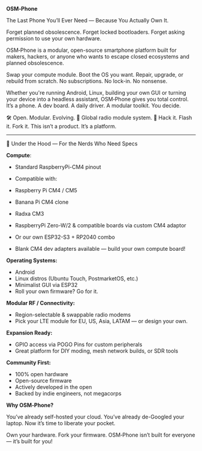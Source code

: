 **OSM‑Phone**

The Last Phone You’ll Ever Need — Because You Actually Own It.

Forget planned obsolescence. Forget locked bootloaders. Forget asking permission to use your own hardware.

OSM‑Phone is a modular, open-source smartphone platform built for makers, hackers, or anyone who wants to escape closed ecosystems and planned obsolescence.

Swap your compute module.
Boot the OS you want.
Repair, upgrade, or rebuild from scratch.
No subscriptions. No lock-in. No nonsense.

Whether you're running Android, Linux, building your own GUI or turning your device into a headless assistant, OSM‑Phone gives you total control.
It’s a phone. A dev board. A daily driver. A modular toolkit. You decide.

🛠️ Open. Modular. Evolving.
📡 Global radio module system.
🧠 Hack it. Flash it. Fork it.
This isn’t a product. It’s a platform.

---

 🧪 Under the Hood — For the Nerds Who Need Specs

**Compute**:

* Standard RaspberryPi-CM4 pinout
* Compatible with:

* Raspberry Pi CM4 / CM5
* Banana Pi CM4 clone
* Radxa CM3
* RaspberryPi Zero-W/2 & compatible boards via custom CM4 adaptor
* Or our own ESP32-S3 + RP2040 combo
* Blank CM4 dev adapters available — build your own compute board!


**Operating Systems:**

* Android
* Linux distros (Ubuntu Touch, PostmarketOS, etc.)
* Minimalist GUI via ESP32
* Roll your own firmware? Go for it.


**Modular RF / Connectivity:**

* Region-selectable & swappable radio modems
* Pick your LTE module for EU, US, Asia, LATAM — or design your own.


**Expansion Ready:**

* GPIO access via POGO Pins for custom peripherals
* Great platform for DIY moding, mesh network builds, or SDR tools


**Community First:**

* 100% open hardware
* Open-source firmware
* Actively developed in the open
* Backed by indie engineers, not megacorps



**Why OSM‑Phone?**

You’ve already self-hosted your cloud.
You’ve already de-Googled your laptop.
Now it’s time to liberate your pocket.

Own your hardware. Fork your firmware.
OSM‑Phone isn’t built for everyone — it’s built for you!
